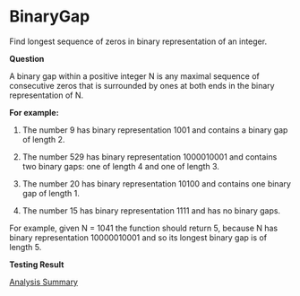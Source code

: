 # BinaryGap
Find longest sequence of zeros in binary representation of an integer.

<strong>Question</strong>

A binary gap within a positive integer N is any maximal sequence of consecutive zeros that is surrounded by ones at both ends in the binary representation of N.

<strong>For example:</strong>

1. The number 9 has binary representation 1001 and contains a binary gap of length 2.

2. The number 529 has binary representation 1000010001 and contains two binary gaps: one of length 4 and one of length 3.

3. The number 20 has binary representation 10100 and contains one binary gap of length 1.

4. The number 15 has binary representation 1111 and has no binary gaps.

For example, given N = 1041 the function should return 5, because N has binary representation 10000010001 and so its longest binary gap is of length 5.

<strong>Testing Result</strong>

[Analysis Summary](https://github.com/RaysonYeungHK/problem_solving/tree/master/Codility/src/com/codepicker/exercise/binarygap/test_results.jpg)